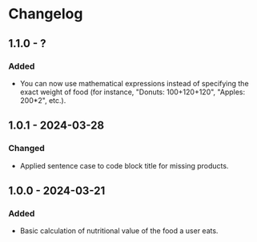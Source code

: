 # Changelog

## 1.1.0 - ?

### Added

* You can now use mathematical expressions instead of specifying the exact weight of food (for instance, "Donuts: 100+120+120", "Apples: 200*2", etc.).

## 1.0.1 - 2024-03-28

### Changed

* Applied sentence case to code block title for missing products.

## 1.0.0 - 2024-03-21

### Added

* Basic calculation of nutritional value of the food a user eats.